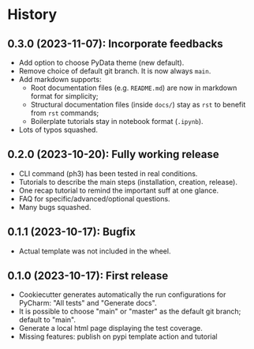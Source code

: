 # History

## 0.3.0 (2023-11-07): Incorporate feedbacks

- Add option to choose PyData theme (new default).
- Remove choice of default git branch. It is now always `main`.
- Add markdown supports:
  - Root documentation files (e.g. `README.md`) are now in markdown format for simplicity;
  - Structural documentation files (inside `docs/`) stay as `rst` to benefit from `rst` commands;
  - Boilerplate tutorials stay in notebook format (`.ipynb`).
- Lots of typos squashed.

## 0.2.0 (2023-10-20): Fully working release

- CLI command (ph3) has been tested in real conditions.
- Tutorials to describe the main steps (installation, creation, release).
- One recap tutorial to remind the important suff at one glance.
- FAQ for specific/advanced/optional questions.
- Many bugs squashed.


## 0.1.1 (2023-10-17): Bugfix

- Actual template was not included in the wheel.

## 0.1.0 (2023-10-17): First release

- Cookiecutter generates automatically the run configurations for PyCharm: "All tests" and "Generate docs".
- It is possible to choose "main" or "master" as the default git branch; default to "main".
- Generate a local html page displaying the test coverage.
- Missing features: publish on pypi template action and tutorial